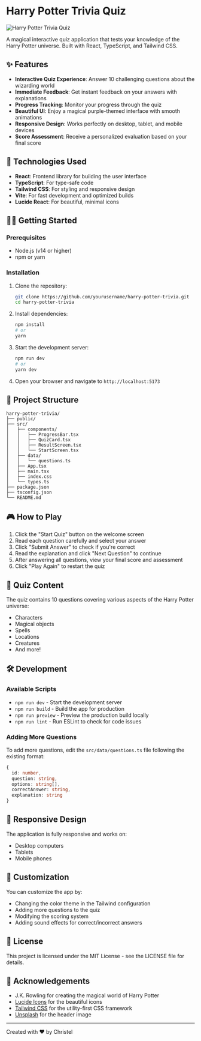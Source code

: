 # Harry Potter Trivia Quiz

![Harry Potter Trivia Quiz](https://images.unsplash.com/photo-1551269901-5c5e14c25df7?ixlib=rb-4.0.3&ixid=M3wxMjA3fDB8MHxwaG90by1wYWdlfHx8fGVufDB8fHx8fA%3D%3D&auto=format&fit=crop&w=1200&q=80)

A magical interactive quiz application that tests your knowledge of the Harry Potter universe. Built with React, TypeScript, and Tailwind CSS.

## ✨ Features

- **Interactive Quiz Experience**: Answer 10 challenging questions about the wizarding world
- **Immediate Feedback**: Get instant feedback on your answers with explanations
- **Progress Tracking**: Monitor your progress through the quiz
- **Beautiful UI**: Enjoy a magical purple-themed interface with smooth animations
- **Responsive Design**: Works perfectly on desktop, tablet, and mobile devices
- **Score Assessment**: Receive a personalized evaluation based on your final score

## 🚀 Technologies Used

- **React**: Frontend library for building the user interface
- **TypeScript**: For type-safe code
- **Tailwind CSS**: For styling and responsive design
- **Vite**: For fast development and optimized builds
- **Lucide React**: For beautiful, minimal icons

## 🧙‍♂️ Getting Started

### Prerequisites

- Node.js (v14 or higher)
- npm or yarn

### Installation

1. Clone the repository:
   ```bash
   git clone https://github.com/yourusername/harry-potter-trivia.git
   cd harry-potter-trivia
   ```

2. Install dependencies:
   ```bash
   npm install
   # or
   yarn
   ```

3. Start the development server:
   ```bash
   npm run dev
   # or
   yarn dev
   ```

4. Open your browser and navigate to `http://localhost:5173`

## 📝 Project Structure

```
harry-potter-trivia/
├── public/
├── src/
│   ├── components/
│   │   ├── ProgressBar.tsx
│   │   ├── QuizCard.tsx
│   │   ├── ResultScreen.tsx
│   │   └── StartScreen.tsx
│   ├── data/
│   │   └── questions.ts
│   ├── App.tsx
│   ├── main.tsx
│   ├── index.css
│   └── types.ts
├── package.json
├── tsconfig.json
└── README.md
```

## 🎮 How to Play

1. Click the "Start Quiz" button on the welcome screen
2. Read each question carefully and select your answer
3. Click "Submit Answer" to check if you're correct
4. Read the explanation and click "Next Question" to continue
5. After answering all questions, view your final score and assessment
6. Click "Play Again" to restart the quiz

## 🧪 Quiz Content

The quiz contains 10 questions covering various aspects of the Harry Potter universe:

- Characters
- Magical objects
- Spells
- Locations
- Creatures
- And more!

## 🛠️ Development

### Available Scripts

- `npm run dev` - Start the development server
- `npm run build` - Build the app for production
- `npm run preview` - Preview the production build locally
- `npm run lint` - Run ESLint to check for code issues

### Adding More Questions

To add more questions, edit the `src/data/questions.ts` file following the existing format:

```typescript
{
  id: number,
  question: string,
  options: string[],
  correctAnswer: string,
  explanation: string
}
```

## 📱 Responsive Design

The application is fully responsive and works on:
- Desktop computers
- Tablets
- Mobile phones

## 🎨 Customization

You can customize the app by:
- Changing the color theme in the Tailwind configuration
- Adding more questions to the quiz
- Modifying the scoring system
- Adding sound effects for correct/incorrect answers

## 📄 License

This project is licensed under the MIT License - see the LICENSE file for details.

## 🙏 Acknowledgements

- J.K. Rowling for creating the magical world of Harry Potter
- [Lucide Icons](https://lucide.dev/) for the beautiful icons
- [Tailwind CSS](https://tailwindcss.com/) for the utility-first CSS framework
- [Unsplash](https://unsplash.com/) for the header image

---

Created with ❤️ by Christel
